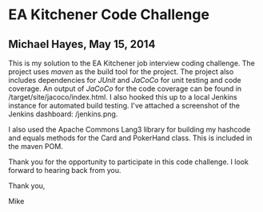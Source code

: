 EA Kitchener Code Challenge
==============

Michael Hayes, May 15, 2014
--------------

This is my solution to the EA Kitchener job interview coding challenge. The project uses *maven* as the build tool for the project. The project also includes dependencies for *JUnit* and *JaCoCo* for unit testing and code coverage. An output of *JaCoCo* for the code coverage can be found in /target/site/jacoco/index.html. I also hooked this up to a local Jenkins instance for automated build testing. I've attached a screenshot of the Jenkins dashboard: /jenkins.png. 

I also used the Apache Commons Lang3 library for building my hashcode and equals methods for the Card and PokerHand class. This is included in the maven POM.

Thank you for the opportunity to participate in this code challenge. I look forward to hearing back from you.

Thank you,

Mike



